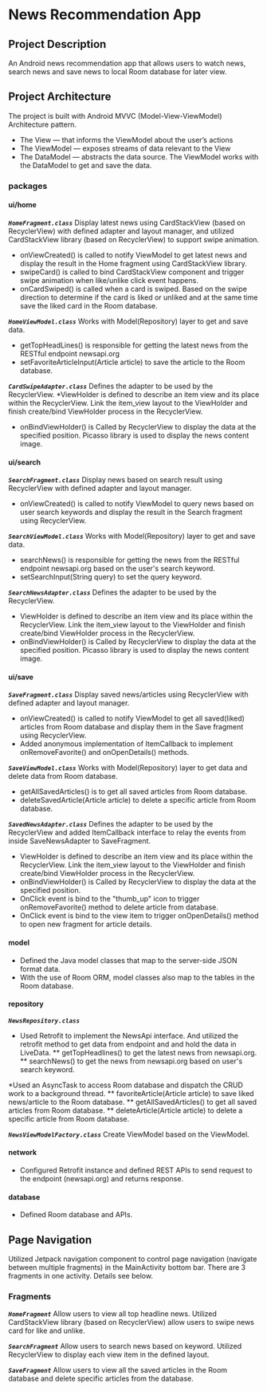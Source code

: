 # News Recommendation App

## **Project Description**
An Android news recommendation app that allows users to watch news, search news and save news to local Room database for later view. 

## **Project Architecture**
The project is built with Android MVVC (Model-View-ViewModel) Architecture pattern. 

* The View — that informs the ViewModel about the user’s actions
* The ViewModel — exposes streams of data relevant to the View
* The DataModel — abstracts the data source. The ViewModel works with the DataModel to get and save the data.

### **packages**

#### **ui/home**
**_`HomeFragment.class`_**
Display latest news using CardStackView (based on RecyclerView) with defined adapter and layout manager, and utilized CardStackView library (based on RecyclerView) to support swipe animation.
* onViewCreated() is called to notify ViewModel to get latest news and display the result in the Home fragment using CardStackView library.
* swipeCard() is called to bind CardStackView component and trigger swipe animation when like/unlike click event happens. 
* onCardSwiped() is called when a card is swiped. Based on the swipe direction to determine if the card is liked or unliked and at the same time save the liked card in the Room database.

**_`HomeViewModel.class`_**
Works with Model(Repository) layer to get and save data. 
* getTopHeadLines() is responsible for getting the latest news from the RESTful endpoint newsapi.org
* setFavoriteArticleInput(Article article) to save the article to the Room database. 

**_`CardSwipeAdapter.class`_**
Defines the adapter to be used by the RecyclerView.
*ViewHolder is defined to describe an item view and its place within the RecyclerView. Link the item_view layout to the ViewHolder and finish create/bind ViewHolder process in the RecyclerView.
* onBindViewHolder() is Called by RecyclerView to display the data at the specified position. Picasso library is used to display the news content image.

#### **ui/search**
**_`SearchFragment.class`_**
Display news based on search result using RecyclerView with defined adapter and layout manager. 
* onViewCreated() is called to notify ViewModel to query news based on user search keywords and display the result in the Search fragment using RecyclerView.

**_`SearchViewModel.class`_**
Works with Model(Repository) layer to get and save data.
* searchNews() is responsible for getting the news from the RESTful endpoint newsapi.org based on the user's search keyword.
* setSearchInput(String query) to set the query keyword. 

**_`SearchNewsAdapter.class`_**
Defines the adapter to be used by the RecyclerView.
* ViewHolder is defined to describe an item view and its place within the RecyclerView. Link the item_view layout to the ViewHolder and finish create/bind ViewHolder process in the RecyclerView. 
* onBindViewHolder() is Called by RecyclerView to display the data at the specified position. Picasso library is used to display the news content image.

#### **ui/save**
**_`SaveFragment.class`_**
Display saved news/articles using RecyclerView with defined adapter and layout manager.
* onViewCreated() is called to notify ViewModel to get all saved(liked) articles from Room database and display them in the Save fragment using RecyclerView.
* Added anonymous implementation of ItemCallback to implement onRemoveFavorite() and onOpenDetails() methods. 

**_`SaveViewModel.class`_**
Works with Model(Repository) layer to get data and delete data from Room database.
* getAllSavedArticles() is to get all saved articles from Room database. 
* deleteSavedArticle(Article article) to delete a specific article from Room database. 

**_`SavedNewsAdapter.class`_**
Defines the adapter to be used by the RecyclerView and added ItemCallback interface to relay the events from inside SaveNewsAdapter to SaveFragment.
* ViewHolder is defined to describe an item view and its place within the RecyclerView. Link the item_view layout to the ViewHolder and finish create/bind ViewHolder process in the RecyclerView.
* onBindViewHolder() is Called by RecyclerView to display the data at the specified position.
* OnClick event is bind to the "thumb_up" icon to trigger onRemoveFavorite() method to delete article from database. 
* OnClick event is bind to the view item to trigger onOpenDetails() method to open new fragment for article details. 

#### **model**
* Defined the Java model classes that map to the server-side JSON format data.
* With the use of Room ORM, model classes also map to the tables in the Room database. 

#### **repository**
**_`NewsRepository.class`_**
* Used Retrofit to implement the NewsApi interface. And utilized the retrofit method to get data from endpoint and and hold the data in LiveData.
** getTopHeadlines() to get the latest news from newsapi.org.
** searchNews() to get the news from newsapi.org based on user's search keyword. 

*Used an AsyncTask to access Room database and dispatch the CRUD work to a background thread.
** favoriteArticle(Article article) to save liked news/article to the Room database. 
** getAllSavedArticles() to get all saved articles from Room database.
** deleteArticle(Article article) to delete a specific article from Room database. 

**_`NewsViewModelFactory.class`_**
Create ViewModel based on the ViewModel.

#### **network**
* Configured Retrofit instance and defined REST APIs to send request to the endpoint (newsapi.org) and returns response. 

#### **database**
* Defined Room database and APIs. 

## **Page Navigation**
Utilized Jetpack navigation component to control page navigation (navigate between multiple fragments) in the MainActivity bottom bar. 
There are 3 fragments in one activity. Details see below.

### **Fragments**
**_`HomeFragment`_**
Allow users to view all top headline news. Utilized CardStackView library (based on RecyclerView) allow users to swipe news card for like and unlike.

**_`SearchFragment`_**
Allow users to search news based on keyword. Utilized RecyclerView to display each view item in the defined layout. 

**_`SaveFragment`_**
Allow users to view all the saved articles in the Room database and delete specific articles from the database. 